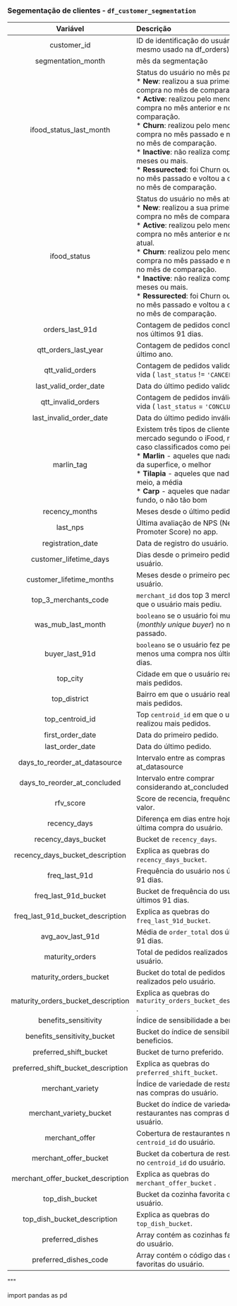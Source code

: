 ### Segementação de clientes - `df_customer_segmentation`



| Variável 	| Descrição 	|
|:-:	|:-	|
| customer_id 	| ID de identificação do usuário   (o mesmo usado na df_orders) 	|
| segmentation_month 	| mês da segmentação 	|
| ifood_status_last_month 	| Status   do usuário no mês passado:<br>     * **New**: realizou a sua primeira compra no mês de comparação.<br>     * **Active**: realizou pelo menos uma compra no mês anterior e no mês de   comparação.<br> * **Churn**: realizou pelo menos uma compra no mês passado e nenhuma no   mês de comparação.<br>     * **Inactive**: não realiza compras há 2 meses ou mais.<br>    * **Ressurected**: foi Churn ou Inactive no mês passado e voltou a comprar no mês   de comparação. 	|
| ifood_status 	| Status   do usuário no mês atual:<br>     * **New**: realizou a sua primeira compra no mês de comparação.<br>     * **Active**: realizou pelo menos uma compra no mês anterior e no mês   atual.<br>     * **Churn**: realizou pelo menos uma compra no mês passado e nenhuma no mês de   comparação.<br>     * **Inactive**: não realiza compras há 2 meses ou mais.<br>     * **Ressurected**: foi Churn ou Inactive no mês passado e voltou a comprar no mês   de comparação. 	|
| orders_last_91d 	| Contagem   de pedidos concluídos nos últimos 91 dias. 	|
| qtt_orders_last_year 	| Contagem   de pedidos concluídos no último ano. 	|
| qtt_valid_orders 	| Contagem   de pedidos validos na vida ( `last_status` != `'CANCELLED'` ). 	|
| last_valid_order_date 	| Data   do último pedido validos. 	|
| qtt_invalid_orders 	| Contagem   de pedidos inválidos na vida ( `last_status` = `'CONCLUDED'`). 	|
| last_invalid_order_date 	| Data   do último pedido inválido. 	|
| marlin_tag 	| Existem três tipos de clientes no mercado segundo o iFood, nesse caso classificados como peixe: <br>     * **Marlin** - aqueles que nadam perto da superfice, o melhor<br>     * **Tilapia** - aqueles que nadam no meio, a média<br>     * **Carp** - aqueles que nadam no fundo, o não tão bom<br>      	|
| recency_months 	| Meses   desde o último pedido. 	|
| last_nps 	| Última   avaliação de NPS (Net Promoter Score) no app. 	|
| registration_date 	| Data de registro do usuário. 	|
| customer_lifetime_days 	| Dias desde o primeiro pedido do usuário. 	|
| customer_lifetime_months 	| Meses desde o primeiro pedido do usuário. 	|
| top_3_merchants_code 	| `merchant_id` dos top 3 merchants em que o usuário mais pediu. 	|
| was_mub_last_month 	| `booleano` se o usuário foi mub (*monthly unique buyer*) no mês passado. 	|
| buyer_last_91d 	| `booleano` se o usuário fez pelo menos uma compra nos últimos 91 dias. 	|
| top_city 	| Cidade em que o usuário realizou mais pedidos. 	|
| top_district 	| Bairro em que o usuário realizou mais pedidos. 	|
| top_centroid_id 	| Top `centroid_id` em que o usuário realizou mais pedidos. |
| first_order_date 	| Data do primeiro pedido. 	|
| last_order_date 	| Data do último pedido. 	|
| days_to_reorder_at_datasource 	| Intervalo entre as compras at_datasource 	|
| days_to_reorder_at_concluded 	| Intervalo entre comprar considerando at_concluded 	|
| rfv_score 	| Score de recencia, frequência e valor. 	|
| recency_days 	| Diferença em dias entre hoje e a última compra do usuário. 	|
| recency_days_bucket 	| Bucket de `recency_days`. 	|
| recency_days_bucket_description 	| Explica as quebras do `recency_days_bucket`. 	|
| freq_last_91d 	| Frequência do usuário nos últimos 91 dias. 	|
| freq_last_91d_bucket 	| Bucket de frequência do usuário nos últimos 91 dias. 	|
| freq_last_91d_bucket_description 	| Explica as quebras do `freq_last_91d_bucket`. 	|
| avg_aov_last_91d 	| Média de `order_total` dos últimos 91 dias. 	|
| maturity_orders 	| Total de pedidos realizados pelo usuário. 	|
| maturity_orders_bucket 	| Bucket do total de pedidos realizados pelo usuário. 	|
| maturity_orders_bucket_description 	| Explica as quebras do `maturity_orders_bucket_description` . 	|
| benefits_sensitivity 	| Índice de sensibilidade a benefícios. 	|
| benefits_sensitivity_bucket 	| Bucket do índice de sensibilidade a beneficios. 	|
| preferred_shift_bucket 	| Bucket de turno preferido. 	|
| preferred_shift_bucket_description 	| Explica as quebras do `preferred_shift_bucket`. 	|
| merchant_variety 	| Índice de variedade de restaurantes nas compras do usuário. 	|
| merchant_variety_bucket 	| Bucket do índice de variedade de restaurantes nas compras do usuário. 	|
| merchant_offer 	| Cobertura de restaurantes no `centroid_id` do usuário. 	|
| merchant_offer_bucket 	| Bucket da cobertura de restaurantes no `centroid_id` do usuário. 	|
| merchant_offer_bucket_description 	| Explica as quebras do `merchant_offer_bucket` . 	|
| top_dish_bucket 	| Bucket da cozinha favorita do usuário. 	|
| top_dish_bucket_description 	| Explica as quebras do `top_dish_bucket`. 	|
| preferred_dishes 	| Array contém as cozinhas favoritas do usuário. 	|
| preferred_dishes_code 	| Array contém o código das cozinhas favoritas do usuário. 	|
"""

import pandas as pd
